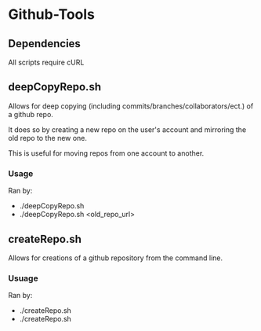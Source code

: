 # Github-Tools

## Dependencies
All scripts require cURL

## deepCopyRepo.sh
Allows for deep copying (including commits/branches/collaborators/ect.) of a github repo. 

It does so by creating a new repo on the user's account and mirroring the old repo to the new one.

This is useful for moving repos from one account to another.

### Usage
Ran by:
* ./deepCopyRepo.sh
* ./deepCopyRepo.sh <username> <old_repo_url> 

## createRepo.sh
Allows for creations of a github repository from the command line.

### Usuage
Ran by:
* ./createRepo.sh
* ./createRepo.sh <username> <new repo name> 
